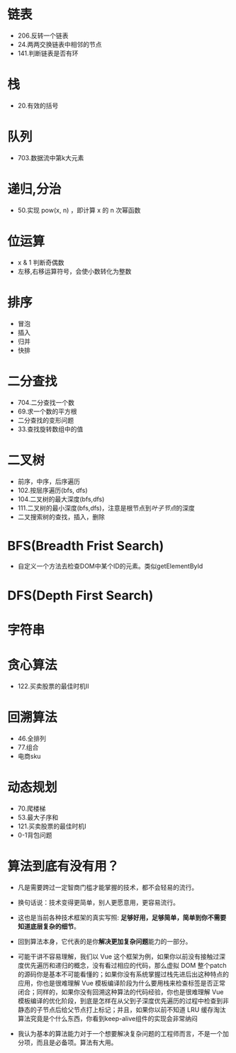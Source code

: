 # 链表
 - 206.反转一个链表
 - 24.两两交换链表中相邻的节点
 - 141.判断链表是否有环

# 栈
 - 20.有效的括号

# 队列
 - 703.数据流中第k大元素

# 递归,分治
 - 50.实现 pow(x, n) ，即计算 x 的 n 次幂函数

# 位运算
 - x & 1 判断奇偶数
 - 左移,右移运算符号，会使小数转化为整数

# 排序
  - 冒泡
  - 插入
  - 归并
  - 快排

# 二分查找
  - 704.二分查找一个数
  - 69.求一个数的平方根
  - 二分查找的变形问题
  - 33.查找旋转数组中的值

# 二叉树
  - 前序，中序，后序遍历
  - 102.按层序遍历(bfs, dfs)
  - 104.二叉树的最大深度(bfs,dfs)
  - 111.二叉树的最小深度(bfs,dfs)，注意是根节点到*叶子节点*的深度
  - 二叉搜索树的查找，插入，删除


# BFS(Breadth Frist Search)
  - 自定义一个方法去检查DOM中某个ID的元素。类似getElementById

# DFS(Depth First Search)

# 字符串

# 贪心算法
  - 122.买卖股票的最佳时机II

# 回溯算法
  - 46.全排列
  - 77.组合
  - 电商sku

# 动态规划
  - 70.爬楼梯
  - 53.最大子序和
  - 121.买卖股票的最佳时机I
  - 0-1背包问题

# 算法到底有没有用？
 - 凡是需要跨过一定智商门槛才能掌握的技术，都不会轻易的流行。
 - 换句话说：技术变得更简单，别人更愿意用，更容易流行。
 - 这也是当前各种技术框架的真实写照: **足够好用，足够简单，简单到你不需要知道底层复杂的细节**。

 - 回到算法本身，它代表的是你**解决更加复杂问题**能力的一部分。
 - 可能干讲不容易理解，我们以 Vue 这个框架为例，如果你以前没有接触过深度优先遍历和递归的概念，没有看过相应的代码，那么虚拟 DOM 整个patch的源码你是基本不可能看懂的；如果你没有系统掌握过栈先进后出这种特点的应用，你也是很难理解 Vue 模板编译阶段为什么要用栈来检查标签是否正常闭合；同样的，如果你没有回溯这种算法的代码经验，你也是很难理解 Vue 模板编译的优化阶段，到底是怎样在从父到子深度优先遍历的过程中检查到非静态的子节点后给父节点打上标记；并且，如果你以前不知道 LRU 缓存淘汰算法究竟是个什么东西，你看到keep-alive组件的实现会非常纳闷
 - 我认为基本的算法能力对于一个想要解决复杂问题的工程师而言，不是一个加分项，而且是必备项。算法有大用。